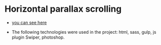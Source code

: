 # Horizontal parallax scrolling

* [you can see here]()

* The following technologies were used in the project: html, sass, gulp, js plugin Swiper, photoshop.